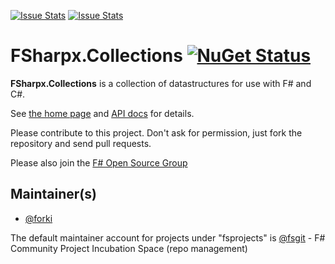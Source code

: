 [![Issue Stats](http://issuestats.com/github/fsprojects/FSharpx.Collections/badge/issue)](http://issuestats.com/github/fsprojects/FSharpx.Collections)
[![Issue Stats](http://issuestats.com/github/fsprojects/FSharpx.Collections/badge/pr)](http://issuestats.com/github/fsprojects/FSharpx.Collections)

# FSharpx.Collections [![NuGet Status](http://img.shields.io/nuget/v/FSharpx.Collections.svg?style=flat)](https://www.nuget.org/packages/FSharpx.Collections/)

**FSharpx.Collections** is a collection of datastructures for use with F# and C#. 

See [the home page](http://fsprojects.github.io/FSharpx.Collections/) and [API docs](http://fsprojects.github.io/FSharpx.Collections/reference/index.html) for details.

Please contribute to this project. Don't ask for permission, just fork the repository and send pull requests.

Please also join the [F# Open Source Group](http://fsharp.github.com)

## Maintainer(s)

- [@forki](https://github.com/forki)

The default maintainer account for projects under "fsprojects" is [@fsgit](https://github.com/fsgit) - F# Community Project Incubation Space (repo management)

